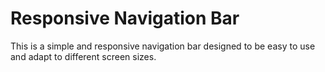 # Responsive Navigation Bar

This is a simple and responsive navigation bar designed to be easy to use and adapt to different screen sizes.
